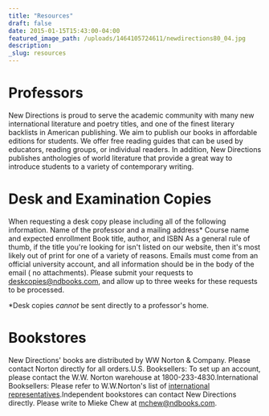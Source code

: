 ```yaml
---
title: "Resources"
draft: false
date: 2015-01-15T15:43:00-04:00
featured_image_path: /uploads/1464105724611/newdirections80_04.jpg
description:
_slug: resources
---
```


# Professors

<div>

New Directions is proud to serve the academic community with many new international literature and poetry titles, and one of the finest literary backlists in American publishing. We aim to publish our books in affordable editions for students. We offer free reading guides that can be used by educators, reading groups, or individual readers. In addition, New Directions publishes anthologies of world literature that provide a great way to introduce students to a variety of contemporary writing.

# Desk and Examination Copies

</div>

<div>

When requesting a desk copy please including all of the following information. Name of the professor and a mailing address*
Course name and expected enrollment
Book title, author, and ISBN As a general rule of thumb, if the title you're looking for isn't listed on our website, then it's most likely out of print for one of a variety of reasons. Emails must come from an official university account, and all information should be in the body of the email ( no attachments). Please submit your requests to deskcopies@ndbooks.com, and allow up to three weeks for these requests to be processed.

*Desk copies _cannot_ be sent directly to a professor's home.

# Bookstores

New Directions' books are distributed by WW Norton & Company. Please contact Norton directly for all orders.U.S. Booksellers: To set up an account, please contact the W.W. Norton warehouse at 1800-233-4830.International Booksellers: Please refer to W.W.Norton's list of [international representatives](http://books.wwnorton.com/books/aboutcontent.aspx?id=4394&mid=66).Independent bookstores can contact New Directions directly. Please write to Mieke Chew at mchew@ndbooks.com.</div>

